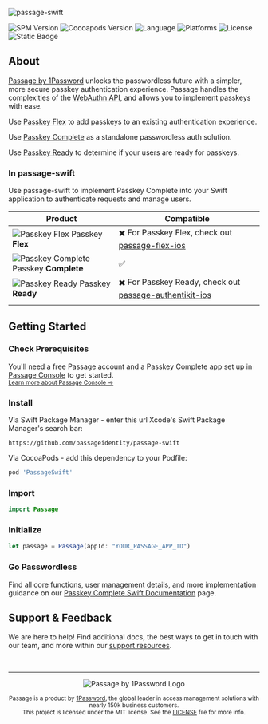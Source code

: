 ![passage-swift](https://storage.googleapis.com/passage-docs/github-md-assets/passage-swift.png)

![SPM Version](https://img.shields.io/github/v/release/passageidentity/passage-swift?style=flat&label=Swift%20Package)
![Cocoapods Version](https://img.shields.io/github/v/release/passageidentity/passage-swift?style=flat&label=CocoaPods)
![Language](https://img.shields.io/badge/Swift-informational?style=flat&logo=swift&logoColor=white&color=FA7343)
![Platforms](https://img.shields.io/endpoint?url=https%3A%2F%2Fswiftpackageindex.com%2Fapi%2Fpackages%2Fpassage-swift%2Fpassage-swift%2Fbadge%3Ftype%3Dplatforms)
![License](https://img.shields.io/github/license/passageidentity/passage-swift.svg?style=flat) ![Static Badge](https://img.shields.io/badge/Built_by_1Password-grey?logo=1password)

## About

[Passage by 1Password](https://1password.com/product/passage) unlocks the passwordless future with a simpler, more secure passkey authentication experience. Passage handles the complexities of the [WebAuthn API](https://blog.1password.com/what-is-webauthn/), and allows you to implement passkeys with ease.

Use [Passkey Flex](https://docs.passage.id/flex) to add passkeys to an existing authentication experience.

Use [Passkey Complete](https://docs.passage.id/complete) as a standalone passwordless auth solution.

Use [Passkey Ready](https://docs.passage.id/passkey-ready) to determine if your users are ready for passkeys.

### In passage-swift

Use passage-swift to implement Passkey Complete into your Swift application to authenticate requests and manage users.

| Product                                                                                                                                  | Compatible                                                                                                            |
| ---------------------------------------------------------------------------------------------------------------------------------------- | --------------------------------------------------------------------------------------------------------------------- |
| ![Passkey Flex](https://storage.googleapis.com/passage-docs/github-md-assets/passage-passkey-flex-icon.png) Passkey **Flex**             | ✖️ For Passkey Flex, check out [passage-flex-ios](https://github.com/passageidentity/passage-flex-ios)                |
| ![Passkey Complete](https://storage.googleapis.com/passage-docs/github-md-assets/passage-passkey-complete-icon.png) Passkey **Complete** | ✅                                                                                                                    |
| ![Passkey Ready](https://storage.googleapis.com/passage-docs/github-md-assets/passage-passkey-ready-icon.png) Passkey **Ready**          | ✖️ For Passkey Ready, check out [passage-authentikit-ios](https://github.com/passageidentity/passage-authentikit-ios) |
|                                                                                                                                          |

## Getting Started

### Check Prerequisites

<p>
 You'll need a free Passage account and a Passkey Complete app set up in <a href="https://console.passage.id/">Passage Console</a> to get started. <br />
 <sub><a href="https://docs.passage.id/home#passage-console">Learn more about Passage Console →</a></sub>
</p>

### Install

Via Swift Package Manager - enter this url Xcode's Swift Package Manager's search bar:

```
https://github.com/passageidentity/passage-swift
```

Via CocoaPods - add this dependency to your Podfile:

```ruby
pod 'PassageSwift'
```

### Import

```swift
import Passage
```

### Initialize

```js
let passage = Passage(appId: "YOUR_PASSAGE_APP_ID")
```

### Go Passwordless

Find all core functions, user management details, and more implementation guidance on our [Passkey Complete Swift Documentation](https://docs.passage.id/complete/ios/add-passage) page.

## Support & Feedback

We are here to help! Find additional docs, the best ways to get in touch with our team, and more within our [support resources](https://github.com/passageidentity/.github/blob/main/SUPPORT.md).

<br />

---

<p align="center">
    <picture>
      <source media="(prefers-color-scheme: dark)" srcset="https://storage.googleapis.com/passage-docs/github-md-assets/passage-by-1password-dark.png">
      <source media="(prefers-color-scheme: light)" srcset="https://storage.googleapis.com/passage-docs/github-md-assets/passage-by-1password-light.png">
      <img alt="Passage by 1Password Logo" src="https://storage.googleapis.com/passage-docs/github-md-assets/passage-by-1password-light.png">
    </picture>
</p>

<p align="center">
    <sub>Passage is a product by <a href="https://1password.com/product/passage">1Password</a>, the global leader in access management solutions with nearly 150k business customers.</sub><br />
    <sub>This project is licensed under the MIT license. See the <a href="LICENSE">LICENSE</a> file for more info.</sub>
</p>
